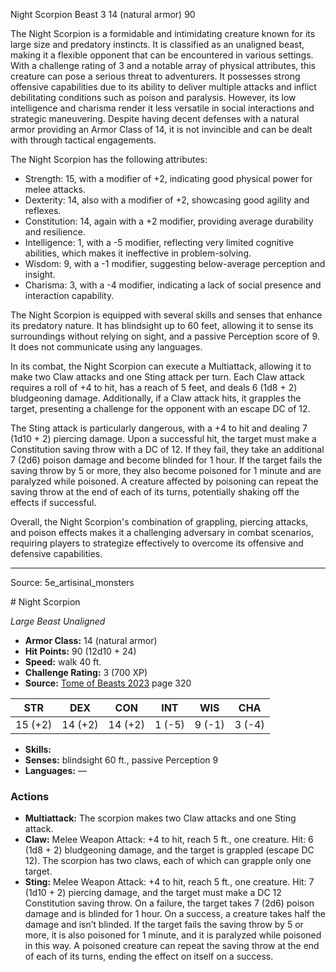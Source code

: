 <MonsterName/>Night Scorpion</MonsterName>
<CreatureType/>Beast</CreatureType>
<CR/>3</CR>
<AC/>14 (natural armor)</AC>
<HP/>90</HP>
<summary>The Night Scorpion is a formidable and intimidating creature known for its large size and predatory instincts. It is classified as an unaligned beast, making it a flexible opponent that can be encountered in various settings. With a challenge rating of 3 and a notable array of physical attributes, this creature can pose a serious threat to adventurers. It possesses strong offensive capabilities due to its ability to deliver multiple attacks and inflict debilitating conditions such as poison and paralysis. However, its low intelligence and charisma render it less versatile in social interactions and strategic maneuvering. Despite having decent defenses with a natural armor providing an Armor Class of 14, it is not invincible and can be dealt with through tactical engagements.</summary>

<detail>

The Night Scorpion has the following attributes: 
- Strength: 15, with a modifier of +2, indicating good physical power for melee attacks.
- Dexterity: 14, also with a modifier of +2, showcasing good agility and reflexes.
- Constitution: 14, again with a +2 modifier, providing average durability and resilience.
- Intelligence: 1, with a -5 modifier, reflecting very limited cognitive abilities, which makes it ineffective in problem-solving.
- Wisdom: 9, with a -1 modifier, suggesting below-average perception and insight.
- Charisma: 3, with a -4 modifier, indicating a lack of social presence and interaction capability.

The Night Scorpion is equipped with several skills and senses that enhance its predatory nature. It has blindsight up to 60 feet, allowing it to sense its surroundings without relying on sight, and a passive Perception score of 9. It does not communicate using any languages.

In its combat, the Night Scorpion can execute a Multiattack, allowing it to make two Claw attacks and one Sting attack per turn. Each Claw attack requires a roll of +4 to hit, has a reach of 5 feet, and deals 6 (1d8 + 2) bludgeoning damage. Additionally, if a Claw attack hits, it grapples the target, presenting a challenge for the opponent with an escape DC of 12.

The Sting attack is particularly dangerous, with a +4 to hit and dealing 7 (1d10 + 2) piercing damage. Upon a successful hit, the target must make a Constitution saving throw with a DC of 12. If they fail, they take an additional 7 (2d6) poison damage and become blinded for 1 hour. If the target fails the saving throw by 5 or more, they also become poisoned for 1 minute and are paralyzed while poisoned. A creature affected by poisoning can repeat the saving throw at the end of each of its turns, potentially shaking off the effects if successful.

Overall, the Night Scorpion's combination of grappling, piercing attacks, and poison effects makes it a challenging adversary in combat scenarios, requiring players to strategize effectively to overcome its offensive and defensive capabilities.</detail>



---

Source: 5e_artisinal_monsters

<statblock>
# Night Scorpion

*Large* *Beast* *Unaligned*

- **Armor Class:** 14 (natural armor)
- **Hit Points:** 90 (12d10 + 24)
- **Speed:** walk 40 ft.
- **Challenge Rating:** 3 (700 XP)
- **Source:** [Tome of Beasts 2023](https://koboldpress.com/kpstore/product/tome-of-beasts-1-2023-edition/) page 320

| STR | DEX | CON | INT | WIS | CHA |
| --- | --- | --- | --- | --- | --- |
| 15 (+2) | 14 (+2) | 14 (+2) | 1 (-5) | 9 (-1) | 3 (-4) |

- **Skills:** 
- **Senses:** blindsight 60 ft., passive Perception 9
- **Languages:** —

### Actions

- **Multiattack:** The scorpion makes two Claw attacks and one Sting attack.
- **Claw:** Melee Weapon Attack: +4 to hit, reach 5 ft., one creature. Hit: 6 (1d8 + 2) bludgeoning damage, and the target is grappled (escape DC 12). The scorpion has two claws, each of which can grapple only one target.
- **Sting:** Melee Weapon Attack: +4 to hit, reach 5 ft., one creature. Hit: 7 (1d10 + 2) piercing damage, and the target must make a DC 12 Constitution saving throw. On a failure, the target takes 7 (2d6) poison damage and is blinded for 1 hour. On a success, a creature takes half the damage and isn’t blinded. If the target fails the saving throw by 5 or more, it is also poisoned for 1 minute, and it is paralyzed while poisoned in this way. A poisoned creature can repeat the saving throw at the end of each of its turns, ending the effect on itself on a success.
</statblock>


